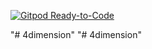 [![Gitpod Ready-to-Code](https://img.shields.io/badge/Gitpod-Ready--to--Code-blue?logo=gitpod)](https://gitpod.io/#https://github.com/ecsistem/4dimension) 

"# 4dimension" 
"# 4dimension" 
